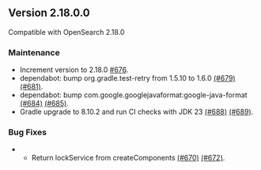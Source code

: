 ## Version 2.18.0.0

Compatible with OpenSearch 2.18.0

### Maintenance
* Increment version to 2.18.0 [#676](https://github.com/opensearch-project/job-scheduler/pull/676).
* dependabot: bump org.gradle.test-retry from 1.5.10 to 1.6.0 [(#679)](https://github.com/opensearch-project/job-scheduler/pull/679) [(#681)](https://github.com/opensearch-project/job-scheduler/pull/681).
* dependabot: bump com.google.googlejavaformat:google-java-format [(#684)](https://github.com/opensearch-project/job-scheduler/pull/684) [(#685)](https://github.com/opensearch-project/job-scheduler/pull/685).
* Gradle upgrade to 8.10.2 and run CI checks with JDK 23 [(#688)](https://github.com/opensearch-project/job-scheduler/pull/688) [(#689)](https://github.com/opensearch-project/job-scheduler/pull/689).

### Bug Fixes
* * Return lockService from createComponents [(#670)](https://github.com/opensearch-project/job-scheduler/pull/670) [(#672)](https://github.com/opensearch-project/job-scheduler/pull/672).

